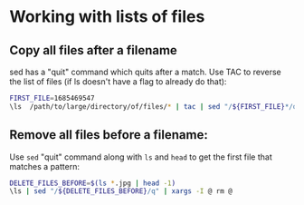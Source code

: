# Working with lists of files

## Copy all files after a filename

sed has a "quit" command which quits after a match. Use TAC to reverse the list of files
(if ls doesn't have a flag to already do that):

```bash
FIRST_FILE=1685469547
\ls  /path/to/large/directory/of/files/* | tac | sed "/${FIRST_FILE}*/q" | xargs -I @ cp @ .
```

## Remove all files before a filename:

Use `sed` "quit" command along with `ls` and `head` to get the first file that matches a
pattern:

```bash
DELETE_FILES_BEFORE=$(ls *.jpg | head -1)
\ls | sed "/${DELETE_FILES_BEFORE}/q" | xargs -I @ rm @
```
